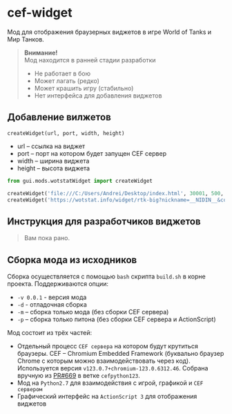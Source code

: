 # cef-widget

Мод для отображения браузерных виджетов в игре World of Tanks и Мир Танков.

> **Внимание!**  
> Мод находится в ранней стадии разработки  
> - Не работает в бою
> - Может лагать (редко)
> - Может крашить игру (стабильно)
> - Нет интерфейса для добавления виджетов


## Добавление вилжетов

`createWidget(url, port, width, height)`
- url – ссылка на виджет
- port – порт на котором будет запущен CEF сервер
- width – ширина виджета
- height – высота виджета

```python
from gui.mods.wotstatWidget import createWidget

createWidget('file:///C:/Users/Andrei/Desktop/index.html', 30001, 500, 500)
createWidget('https://wotstat.info/widget/rtk-big?nickname=__NIDIN__&color=73c9ed', 30002, 500, 500)
```

## Инструкция для разработчиков виджетов

> Вам пока рано.

## Сборка мода из исходников

Сборка осуществляется с помощью `bash` скрипта `build.sh` в корне проекта.
Поддерживаются опции:
- `-v 0.0.1` - версия мода
- `-d` - отладочная сборка
- `-m` – сборка только мода (без сборки CEF сервера)
- `-p` – сборка только питона (без сборки CEF сервера и ActionScript)

Мод состоит из трёх частей:
- Отдельный процесс `CEF сервера` на котором будут крутиться браузеры. CEF – Chromium Embedded Framework (буквально браузер Chrome с которым можно взаимодействовать через код).  
  Используется версия `v123.0.7+chromium-123.0.6312.46`. Собрана вручную из [PR#669](https://github.com/cztomczak/cefpython/pull/669) в ветке `cefpython123`.
- Мод на `Python2.7` для взаимодействия с игрой, графикой и `CEF сервером`
- Графический интерфейс на `ActionScript 3` для отображения виджетов

